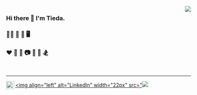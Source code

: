 <img align="right" src="https://github-readme-stats.vercel.app/api?username=weitieda&show_icons=true&icon_color=CE1D2D&text_color=718096&bg_color=ffffff&hide_title=true&count_private=true" />

### Hi there 👋 I'm Tieda. 

### 👨‍💻 🎯 📱 🖥 

### ♥️ 🎹 🎸 📷 🏓 🏀 🏂

<br />

------

[<img align="left" alt="LinkedIn" width="22px" src="<img src="https://img.icons8.com/fluent/48/000000/linkedin.png" />][linkedin] 
[<img align="left" alt="Instagram" width="22px" src="https://cdn.jsdelivr.net/npm/simple-icons@v3/icons/instagram.svg" />][instagram]

[instagram]: https://instagram.com/twei3
[linkedin]: https://linkedin.com/in/tieda
